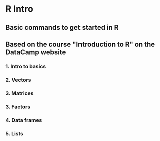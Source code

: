 # R Intro

## Basic commands to get started in R

## Based on the course "Introduction to R" on the DataCamp website

###		1. Intro to basics
### 	2. Vectors
### 	3. Matrices
### 	3. Factors
### 	4. Data frames
### 	5. Lists